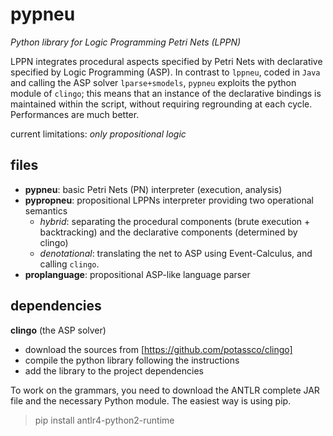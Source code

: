 # pypneu
*Python library for Logic Programming Petri Nets (LPPN)*

LPPN integrates procedural aspects specified by Petri Nets with declarative specified by Logic Programming (ASP). 
In contrast to `lppneu`, coded in `Java` and calling the ASP solver `lparse+smodels`, `pypneu` exploits the python module of `clingo`; this means that an instance of the declarative bindings is maintained within the script, without requiring regrounding at each cycle. Performances are much better.

current limitations: *only propositional logic*

## files

- **pypneu**: basic Petri Nets (PN) interpreter (execution, analysis) 
- **pypropneu**: propositional LPPNs interpreter providing two operational semantics 
  - *hybrid*: separating the procedural components (brute execution + backtracking) and the declarative components (determined by clingo)
  - *denotational*: translating the net to ASP using Event-Calculus, and calling `clingo`.
- **proplanguage**: propositional ASP-like language parser

## dependencies

**clingo** (the ASP solver)
- download the sources from [https://github.com/potassco/clingo]
- compile the python library following the instructions
- add the library to the project dependencies 

To work on the grammars, you need to download the ANTLR complete JAR file and the necessary Python module.
The easiest way is using pip.

> pip install antlr4-python2-runtime

